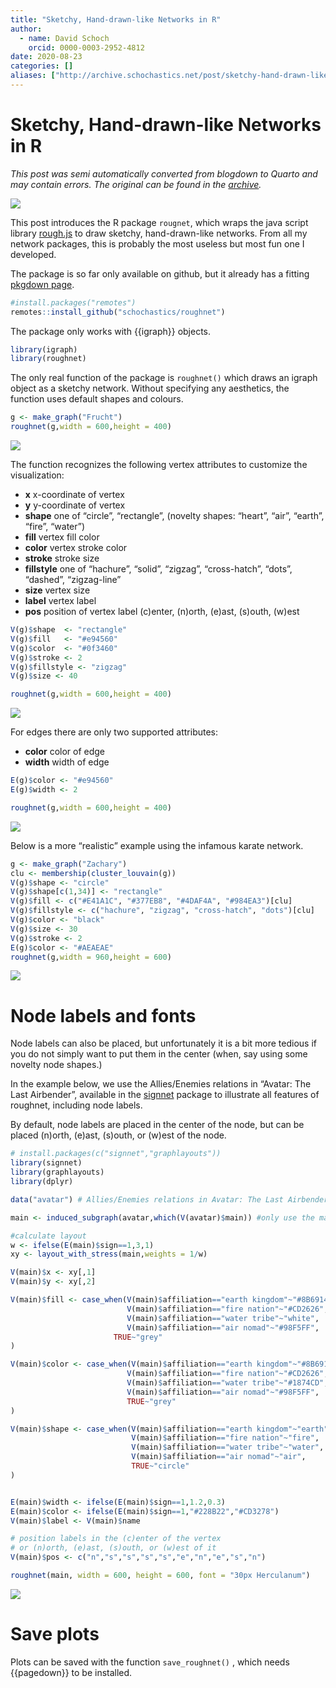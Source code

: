 ```yaml
---
title: "Sketchy, Hand-drawn-like Networks in R"
author:
  - name: David Schoch
    orcid: 0000-0003-2952-4812
date: 2020-08-23
categories: []
aliases: ["http://archive.schochastics.net/post/sketchy-hand-drawn-like-networks-in-r/"]
---
```


# Sketchy, Hand-drawn-like Networks in R

*This post was semi automatically converted from blogdown to Quarto and may contain errors. The original can be found in the [archive](http://archive.schochastics.net/post/sketchy-hand-drawn-like-networks-in-r/).*


![](roughnet.png)

This post introduces the R package `rougnet`, which wraps the java
script library [rough.js](https://roughjs.com/) to draw sketchy,
hand-drawn-like networks. From all my network packages, this is probably
the most useless but most fun one I developed.

The package is so far only available on github, but it already has a
fitting [pkgdown page](http://roughnet.schochastics.net/).

``` r
#install.packages("remotes")
remotes::install_github("schochastics/roughnet")
```

The package only works with {{igraph}} objects.

``` r
library(igraph)
library(roughnet)
```

The only real function of the package is `roughnet()` which draws an
igraph object as a sketchy network. Without specifying any aesthetics,
the function uses default shapes and colours.

``` r
g <- make_graph("Frucht")
roughnet(g,width = 600,height = 400)
```

![](rough_example1.png)

The function recognizes the following vertex attributes to customize the
visualization:

-   **x** x-coordinate of vertex
-   **y** y-coordinate of vertex
-   **shape** one of “circle”, “rectangle”, (novelty shapes: “heart”,
    “air”, “earth”, “fire”, “water”)
-   **fill** vertex fill color
-   **color** vertex stroke color
-   **stroke** stroke size
-   **fillstyle** one of “hachure”, “solid”, “zigzag”, “cross-hatch”,
    “dots”, “dashed”, “zigzag-line”
-   **size** vertex size
-   **label** vertex label
-   **pos** position of vertex label (c)enter, (n)orth, (e)ast, (s)outh,
    (w)est

``` r
V(g)$shape  <- "rectangle"
V(g)$fill   <- "#e94560"
V(g)$color  <- "#0f3460"
V(g)$stroke <- 2
V(g)$fillstyle <- "zigzag"
V(g)$size <- 40

roughnet(g,width = 600,height = 400)
```

![](rough_example2.png)

For edges there are only two supported attributes:

-   **color** color of edge
-   **width** width of edge

``` r
E(g)$color <- "#e94560"
E(g)$width <- 2

roughnet(g,width = 600,height = 400)
```

![](rough_example3.png)

Below is a more “realistic” example using the infamous karate network.

``` r
g <- make_graph("Zachary")
clu <- membership(cluster_louvain(g))
V(g)$shape <- "circle"
V(g)$shape[c(1,34)] <- "rectangle"
V(g)$fill <- c("#E41A1C", "#377EB8", "#4DAF4A", "#984EA3")[clu]
V(g)$fillstyle <- c("hachure", "zigzag", "cross-hatch", "dots")[clu]
V(g)$color <- "black"
V(g)$size <- 30
V(g)$stroke <- 2
E(g)$color <- "#AEAEAE"
roughnet(g,width = 960,height = 600)
```

![](karate.png)

# Node labels and fonts

Node labels can also be placed, but unfortunately it is a bit more
tedious if you do not simply want to put them in the center (when, say
using some novelty node shapes.)

In the example below, we use the Allies/Enemies relations in “Avatar:
The Last Airbender”, available in the
[signnet](http://signnet.schochastics.net/) package to illustrate all
features of roughnet, including node labels.

By default, node labels are placed in the center of the node, but can be
placed (n)orth, (e)ast, (s)outh, or (w)est of the node.

``` r
# install.packages(c("signnet","graphlayouts"))
library(signnet)
library(graphlayouts)
library(dplyr)

data("avatar") # Allies/Enemies relations in Avatar: The Last Airbender

main <- induced_subgraph(avatar,which(V(avatar)$main)) #only use the main characters

#calculate layout
w <- ifelse(E(main)$sign==1,3,1)
xy <- layout_with_stress(main,weights = 1/w)

V(main)$x <- xy[,1]
V(main)$y <- xy[,2]

V(main)$fill <- case_when(V(main)$affiliation=="earth kingdom"~"#8B6914",
                          V(main)$affiliation=="fire nation"~"#CD2626",
                          V(main)$affiliation=="water tribe"~"white",
                          V(main)$affiliation=="air nomad"~"#98F5FF",
                       TRUE~"grey"
)

V(main)$color <- case_when(V(main)$affiliation=="earth kingdom"~"#8B6914",
                          V(main)$affiliation=="fire nation"~"#CD2626",
                          V(main)$affiliation=="water tribe"~"#1874CD",
                          V(main)$affiliation=="air nomad"~"#98F5FF",
                          TRUE~"grey"
)

V(main)$shape <- case_when(V(main)$affiliation=="earth kingdom"~"earth",
                           V(main)$affiliation=="fire nation"~"fire",
                           V(main)$affiliation=="water tribe"~"water",
                           V(main)$affiliation=="air nomad"~"air",
                           TRUE~"circle"
)


E(main)$width <- ifelse(E(main)$sign==1,1.2,0.3)
E(main)$color <- ifelse(E(main)$sign==1,"#228B22","#CD3278")
V(main)$label <- V(main)$name

# position labels in the (c)enter of the vertex 
# or (n)orth, (e)ast, (s)outh, or (w)est of it 
V(main)$pos <- c("n","s","s","s","s","e","n","e","s","n") 

roughnet(main, width = 600, height = 600, font = "30px Herculanum")
```

![](avatar.png)

# Save plots

Plots can be saved with the function `save_roughnet()` , which needs
{{pagedown}} to be installed.

